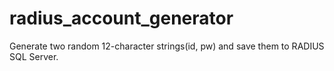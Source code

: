 # radius_account_generator
Generate two random 12-character strings(id, pw) and save them to RADIUS SQL Server.
